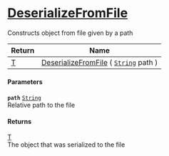 # [DeserializeFromFile](./SerializationHelper--DeserializeFromFile.md)

Constructs object from file given by a path

| Return | Name | 
| --- | --- | 
| [T](./SerializationHelper--DeserializeFromFile.md) | [DeserializeFromFile](./SerializationHelper--DeserializeFromFile.md) ( [`String`](https://docs.microsoft.com/en-us/dotnet/api/System.String) path ) | 


#### Parameters
**`path`**  [`String`](https://docs.microsoft.com/en-us/dotnet/api/System.String)<br>Relative path to the file
#### Returns
[T](./SerializationHelper--DeserializeFromFile.md)<br>
The object that was serialized to the file